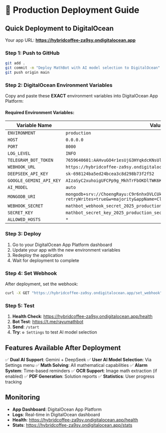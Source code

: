 # 🚀 Production Deployment Guide

## Quick Deployment to DigitalOcean

Your app URL: **https://hybridcoffee-za9sy.ondigitalocean.app**

### Step 1: Push to GitHub

```bash
git add .
git commit -m "Deploy MathBot with AI model selection to DigitalOcean"
git push origin main
```

### Step 2: DigitalOcean Environment Variables

Copy and paste these **EXACT** environment variables into DigitalOcean App Platform:

#### **Required Environment Variables:**

| Variable Name | Value |
|---------------|-------|
| `ENVIRONMENT` | `production` |
| `HOST` | `0.0.0.0` |
| `PORT` | `8000` |
| `LOG_LEVEL` | `INFO` |
| `TELEGRAM_BOT_TOKEN` | `7659640601:AAHvuGO4r1esUjG3HYqkdcKNsUlW2KjghR8` |
| `WEBHOOK_URL` | `https://hybridcoffee-za9sy.ondigitalocean.app` |
| `DEEPSEEK_API_KEY` | `sk-698124ba5ed24bcea3c8d298b73f2f52` |
| `GOOGLE_GEMINI_API_KEY` | `AIzaSyC2xuhoigUFCPp9g_MkhTrFbOKDlTWK6Ks` |
| `AI_MODEL` | `auto` |
| `MONGODB_URI` | `mongodb+srv://ChoengRayu:C9r6nhxOVLCUkkGd@cluster0.2ott03t.mongodb.net/?retryWrites=true&w=majority&appName=Cluster0` |
| `WEBHOOK_SECRET` | `mathbot_webhook_secret_2025_production` |
| `SECRET_KEY` | `mathbot_secret_key_2025_production_secure` |
| `ALLOWED_HOSTS` | `*` |

### Step 3: Deploy

1. Go to your DigitalOcean App Platform dashboard
2. Update your app with the new environment variables
3. Redeploy the application
4. Wait for deployment to complete

### Step 4: Set Webhook

After deployment, set the webhook:

```bash
curl -X GET "https://hybridcoffee-za9sy.ondigitalocean.app/set_webhook"
```

### Step 5: Test

1. **Health Check**: https://hybridcoffee-za9sy.ondigitalocean.app/health
2. **Bot Test**: https://t.me/rayumathbot
3. **Send**: `/start`
4. **Try**: `⚙️ Settings` to test AI model selection

## Features Available After Deployment

✅ **Dual AI Support**: Gemini + DeepSeek
✅ **User AI Model Selection**: Via Settings menu
✅ **Math Solving**: All mathematical capabilities
✅ **Alarm System**: Time-based reminders
✅ **OCR Support**: Image math extraction (if enabled)
✅ **PDF Generation**: Solution reports
✅ **Statistics**: User progress tracking

## Monitoring

- **App Dashboard**: DigitalOcean App Platform
- **Logs**: Real-time in DigitalOcean dashboard
- **Health**: https://hybridcoffee-za9sy.ondigitalocean.app/health
- **Stats**: https://hybridcoffee-za9sy.ondigitalocean.app/stats
